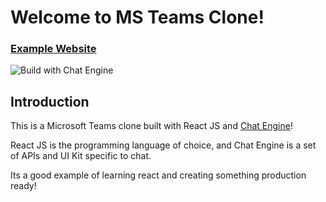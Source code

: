 # Welcome to MS Teams Clone!

### [Example Website](https://chat-app-jsmastery.netlify.app)

![Build with Chat Engine](https://i.ibb.co/vDhx8Md/Whats-App-Image-2021-01-26-at-02-01-43.jpg) 

## Introduction

This is a Microsoft Teams clone built with React JS and [Chat Engine](https://chatengine.io)!

React JS is the programming language of choice, and Chat Engine is a set of APIs and UI Kit specific to chat.

Its a good example of learning react and creating something production ready!

